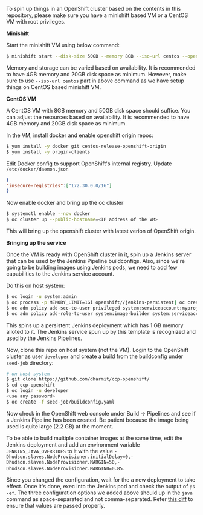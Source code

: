 To spin up things in an OpenShift cluster based on the contents in this
repository, please make sure you have a minishift based VM or a CentOS VM with
root privileges.

**Minishift**

Start the minishift VM using below command:

```bash
$ minishift start --disk-size 50GB --memory 8GB --iso-url centos --openshift-version 3.9.0
```

Memory and storage can be varied based on availability. It is recommended to
have 4GB memory and 20GB disk space as minimum. However, make sure to use
`--iso-url centos` part in above command as we have setup things on CentOS based
minishift VM. 

**CentOS VM**

A CentOS VM with 8GB memory and 50GB disk space should suffice. You can adjust
the resources based on availability. It is recommended to have 4GB memory and
20GB disk space as minimum.

In the VM, install docker and enable openshift origin repos:

```bash
$ yum install -y docker git centos-release-openshift-origin
$ yum install -y origin-clients
```

Edit Docker config to support OpenShift's internal registry. Update
`/etc/docker/daemon.json`

```json
{
"insecure-registries":["172.30.0.0/16"]
}
```

Now enable docker and bring up the oc cluster

```bash
$ systemctl enable --now docker
$ oc cluster up --public-hostname=<IP address of the VM>
```

This will bring up the openshift cluster with latest verion of OpenShift origin.

**Bringing up the service**

Once the VM is ready with OpenShift cluster in it, spin up a Jenkins server
that can be used by the Jenkins Pipeline buildconfigs. Also, since we're going
to be building images using Jenkins pods, we need to add few capabilities to
the Jenkins service account.

Do this on host system:

```bash
$ oc login -u system:admin
$ oc process -p MEMORY_LIMIT=1Gi openshift//jenkins-persistent| oc create -f -
$ oc adm policy add-scc-to-user privileged system:serviceaccount:myproject:jenkins
$ oc adm policy add-role-to-user system:image-builder system:serviceaccount:myproject:jenkins
```

This spins up a persistent Jenkins deployment which has 1 GB memory alloted to
it. The Jenkins service spun up by this template is recognized and used by the
Jenkins Pipelines.

Now, clone this repo on host system (not the VM). Login to the OpenShift
cluster as user `developer` and create a build from the buildconfig under
`seed-job` directory:

```bash
# on host system
$ git clone https://github.com/dharmit/ccp-openshift/
$ cd ccp-openshift
$ oc login -u developer
<use any password>
$ oc create -f seed-job/buildconfig.yaml
```

Now check in the OpenShift web console under Build -> Pipelines and see if a
Jenkins Pipeline has been created. Be patient because the image being used is
quite large (2.2 GB) at the moment.

To be able to build multiple container images at the same time, edit the
Jenkins deployment and add an environment variable `JENKINS_JAVA_OVERRIDES` to
it with the value
`-Dhudson.slaves.NodeProvisioner.initialDelay=0,-Dhudson.slaves.NodeProvisioner.MARGIN=50,-Dhudson.slaves.NodeProvisioner.MARGIN0=0.85`.

Since you changed the configuration, wait for the a new deployment to take
effect. Once it's done, exec into the Jenkins pod and check the output of `ps
-ef`. The three configuration options we added above should up in the `java`
command as space-separated and not comma-separated. Refer [this
diff](https://github.com/openshift/openshift-docs/pull/7259/files?short_path=05f80f3#diff-05f80f3ab954ce57c630417065819109)
to ensure that values are passed properly.
